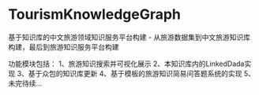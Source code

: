 # TourismKnowledgeGraph
基于知识库的中文旅游领域知识服务平台构建 - 从旅游数据集到中文旅游知识库构建，最后到旅游知识服务平台构建

功能模块包括：
1、旅游知识搜索并可视化展示
2、本知识库内的LinkedDada实现
3、基于众包的知识库更新
4、基于模板的旅游知识简易问答题系统的实现
5、未完待续...
